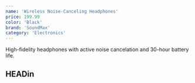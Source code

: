```yaml
---
name: 'Wireless Noise-Canceling Headphones'
price: 199.99
color: 'Black'
brand: 'SoundMax'
category: 'Electronics'
---
```


High-fidelity headphones with active noise cancelation and 30-hour battery life.

## HEADin